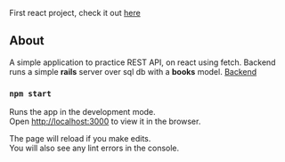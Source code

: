 First react project, check it out [here](https://egui-front.herokuapp.com)

## About 
A simple application to practice REST API, on react using fetch.
Backend runs a simple **rails** server over sql db with a **books** model.
[Backend](https://egui-back.herokuapp.com/books.json)
### `npm start`

Runs the app in the development mode.<br>
Open [http://localhost:3000](http://localhost:3000) to view it in the browser.

The page will reload if you make edits.<br>
You will also see any lint errors in the console.
